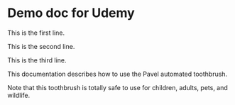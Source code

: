 # Demo doc for Udemy

This is the first line.

This is the second line.

This is the third line.

This documentation describes how to use the Pavel automated toothbrush.

Note that this toothbrush is totally safe to use for children, adults, pets, and wildlife.

